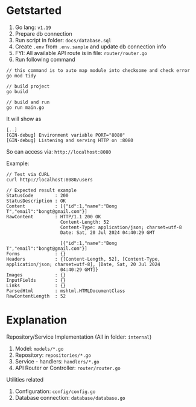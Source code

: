 # Getstarted

1. Go lang: `v1.19`
2. Prepare db connection
3. Run script in folder: `docs/database.sql`
4. Create `.env` from `.env.sample` and update db connection info
5. FYI: All available API route is in file: `router/router.go`
6. Run following command
```
// this command is to auto map module into checksome and check error
go mod tidy

// build project
go build

// build and run
go run main.go
```

It will show as

```
[..]
[GIN-debug] Environment variable PORT="8080"
[GIN-debug] Listening and serving HTTP on :8080
```

So can access via: `http://localhost:8080`

Example:

```
// Test via CURL
curl http://localhost:8080/users

// Expected result example
StatusCode        : 200
StatusDescription : OK
Content           : [{"id":1,"name":"Bong T","email":"bongt@gmail.com"}]
RawContent        : HTTP/1.1 200 OK
                    Content-Length: 52
                    Content-Type: application/json; charset=utf-8
                    Date: Sat, 20 Jul 2024 04:40:29 GMT

                    [{"id":1,"name":"Bong T","email":"bongt@gmail.com"}]
Forms             : {}
Headers           : {[Content-Length, 52], [Content-Type, application/json; charset=utf-8], [Date, Sat, 20 Jul 2024
                    04:40:29 GMT]}
Images            : {}
InputFields       : {}
Links             : {}
ParsedHtml        : mshtml.HTMLDocumentClass
RawContentLength  : 52
```
# Explanation

Repository/Service Implementation (All in folder: `internal`)
1. Model: `models/*.go`
2. Repository: `repositories/*.go`
3. Service - handlers: `handlers/*.go`
4. API Router or Controller: `router/router.go`

Utilities related
1. Configuration: `config/config.go`
2. Database connection: `database/database.go`

